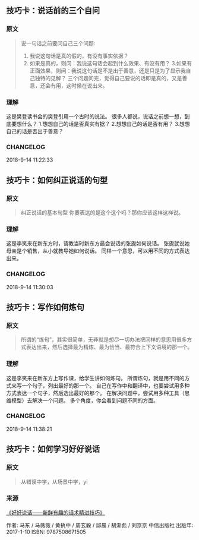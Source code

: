 ## 技巧卡：说话前的三个自问
### 原文
> 说一句话之前要问自己三个问题: 
> 1. 我说这句话是真的假的，有没有事实依据？
> 2. 如果是真的，则问：我说这句话会起到什么效果、有没有用？
> 3.如果有正面效果，则问：我说这句话是不是出于善意，还是只是为了显示我自己独特的见解？
> 三个问题问完，觉得自己要说的话即是真的，又是善意，还会有用，这时候在说出来。

### 理解
这是樊登读书会的樊登引用一个古时的说法。
很多人都说，说话之前想一想，到底要想什么？
1.想想自己的话是否真实有据？
2.想想自己的话是否有用？
3.想想自己的话是否出于善意？

### CHANGELOG
2018-9-14 11:22:33

## 技巧卡：如何纠正说话的句型
### 原文
>  纠正说话的基本句型
>  你要表达的是这个这个吗？那你应该这样这样说。
### 理解
这是李笑来在新东方时，请教当时新东方最会说话的张旎如何说话。
张旎就说她母亲是个销售，从小就教导她如何说话。
同样一个意思，可以用不同的方式表达出来。

### CHANGELOG
2018-9-14 11:30:03

## 技巧卡：写作如何炼句
### 原文
> 所谓的“炼句”，其实很简单，无非就是想尽一切办法把同样的意思用很多方式表达出来，然后选择最为精炼、最为恰当、最符合上下文语境的那一个。
### 理解

这是李笑来在新东方上写作课，给学生讲如何炼句。
所谓炼句，就是用不同的方式来写一个句子，列出最好的那一个。
自己在写作中和翻译中，也要尝试用多种方式表达一个句子，然后选出最好的那个。
在解决问题中，尝试用多种工具（思维模型）去解决一个问题。
多个角度，你会看到问题不同的方面。
### CHANGELOG
2018-9-14 11:38:21


## 技巧卡：如何学习好好说话
### 原文
> 从错误中学，从场景中学，yi














### 来源
[《好好说话——新鲜有趣的话术精进技巧》](https://book.douban.com/subject/26948148/)

作者: 马东 / 马薇薇 / 黄执中 / 周玄毅 / 邱晨 / 胡渐彪 / 刘京京
 中信出版社
出版年: 2017-1-10
ISBN: 9787508671505


<!--stackedit_data:
eyJoaXN0b3J5IjpbLTE1MDcxMTQyNDEsLTQ5Njk0MTY4OV19
-->